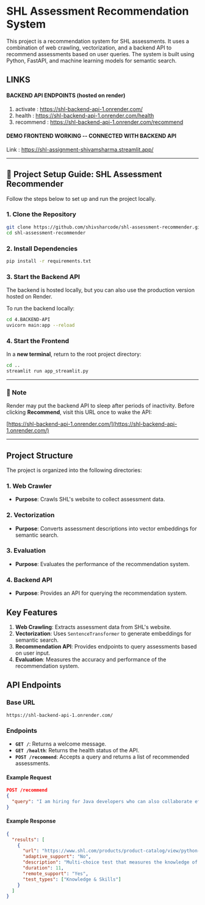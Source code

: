 # SHL Assessment Recommendation System

This project is a recommendation system for SHL assessments. It uses a combination of web crawling, vectorization, and a backend API to recommend assessments based on user queries. The system is built using Python, FastAPI, and machine learning models for semantic search.


## LINKS


#### BACKEND API ENDPOINTS  (hosted on render)
1. activate : https://shl-backend-api-1.onrender.com/
2. health : https://shl-backend-api-1.onrender.com/health
3. recommend : https://shl-backend-api-1.onrender.com/recommend

#### DEMO FRONTEND WORKING -- CONNECTED WITH BACKEND API
Link : https://shl-assignment-shivamsharma.streamlit.app/

<!-- 
## GUIDE THROUGH THE PROJECT
1. git clone https://github.com/shivsharcode/shl-assessment-recommender.git
2. cd shl-assessment-recommender
3. Install dependencies: pip install requirements.txt
4. Activate Backend (locally hosted here, but the api link hosted on render is also given)
5. cd 4.BACKEND-API
6. uvicorn main:app --reload
7. Open a new terminal in the shl-assessment-recommender folder
8. Start Frontend
9. streamlit run app_streamlit.py
 -->

---

## 🚀 Project Setup Guide: SHL Assessment Recommender

Follow the steps below to set up and run the project locally.

### 1. Clone the Repository

```bash
git clone https://github.com/shivsharcode/shl-assessment-recommender.git
cd shl-assessment-recommender
```

### 2. Install Dependencies

```bash
pip install -r requirements.txt
```

### 3. Start the Backend API

The backend is hosted locally, but you can also use the production version hosted on Render.

To run the backend locally:

```bash
cd 4.BACKEND-API
uvicorn main:app --reload
```

### 4. Start the Frontend

In a **new terminal**, return to the root project directory:

```bash
cd ..
streamlit run app_streamlit.py
```

---

### 🔗 Note

Render may put the backend API to sleep after periods of inactivity.
Before clicking **Recommend**, visit this URL once to wake the API:

[https://shl-backend-api-1.onrender.com/](https://shl-backend-api-1.onrender.com/)

---




## Project Structure

The project is organized into the following directories:

### 1. Web Crawler
- **Purpose**: Crawls SHL's website to collect assessment data.
<!-- - **Key File**: `shl_assessments_complete.json`
  - Contains details of assessments such as name, URL, description, duration, and test types. -->

### 2. Vectorization
- **Purpose**: Converts assessment descriptions into vector embeddings for semantic search.
<!-- - **Key Files**:
  - `shl_assessments_complete.json`: Input data for vectorization.
  - `shl_index_metadata.json`: Metadata for the vectorized index.
  - `shl_index.faiss`: FAISS index for fast similarity search. -->

### 3. Evaluation
- **Purpose**: Evaluates the performance of the recommendation system.
<!-- - **Key Files**:
  - `shl_assessments_complete.json`: Assessment data for evaluation.
  - `shl_index_metadata.json`: Metadata for evaluation. -->

### 4. Backend API
- **Purpose**: Provides an API for querying the recommendation system.
<!-- - **Key Files**:
  - `main.py`: FastAPI application that handles requests and returns recommendations.
  - `shl_index_metadata.json`: Metadata used by the API. -->


## Key Features

1. **Web Crawling**: Extracts assessment data from SHL's website.
2. **Vectorization**: Uses `SentenceTransformer` to generate embeddings for semantic search.
3. **Recommendation API**: Provides endpoints to query assessments based on user input.
4. **Evaluation**: Measures the accuracy and performance of the recommendation system.

## API Endpoints

### Base URL
`https://shl-backend-api-1.onrender.com/`

### Endpoints
- **`GET /`**: Returns a welcome message.
- **`GET /health`**: Returns the health status of the API.
- **`POST /recommend`**: Accepts a query and returns a list of recommended assessments.

#### Example Request
```json
POST /recommend
{
  "query": "I am hiring for Java developers who can also collaborate effectively with my business teams. Looking for an assessment(s) that can be completed in 40 minutes"
}
```
#### Example Response
```json
{
  "results": [
    {
      "url": "https://www.shl.com/products/product-catalog/view/python-new/",
      "adaptive_support": "No",
      "description": "Multi-choice test that measures the knowledge of Python programming, databases, modules and library.",
      "duration": 11,
      "remote_support": "Yes",
      "test_types": ["Knowledge & Skills"]
    }
  ]
}
```



